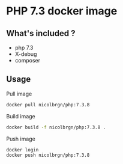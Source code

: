 # PHP 7.3 docker image

## What's included ?

 - php 7.3
 - X-debug
 - composer

## Usage

Pull image
```bash
docker pull nicolbrgn/php:7.3.8
```

Build image
```bash
docker build -f nicolbrgn/php:7.3.8 .
```

Push image
```bash
docker login
docker push nicolbrgn/php:7.3.8
```
